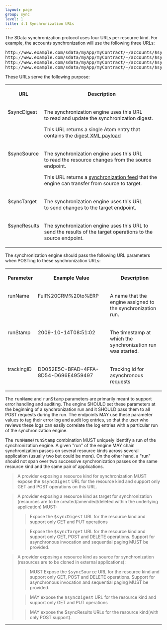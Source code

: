 ```yaml
---
layout: page
group: sync
level: 1
title: 4.1 Synchronization URLs
---
```


The SData synchronization protocol uses four URLs per resource kind. For
example, the accounts synchronization will use the following three URLs:

<pre>http://www.example.com/sdata/myApp/myContract/-/accounts/$syncDigest
http://www.example.com/sdata/myApp/myContract/-/accounts/$syncSource?trackingID=...&amp;runName=...&amp;runStamp=...
http://www.example.com/sdata/myApp/myContract/-/accounts/$syncTarget?trackingID=...&amp;runName=...&amp;runStamp=...
http://www.example.com/sdata/myApp/myContract/-/accounts/$syncResults?runName=...&amp;runStamp=...</pre>

These URLs serve the following purpose:

<table class="content" print-width="100%" width="100%">
<tbody>

<tr>

<th>

URL

</th>
<th>

Description

</th>

</tr>

<tr>

<td valign="top">

$syncDigest

</td>
<td>

The synchronization engine&nbsp;uses this&nbsp;URL to&nbsp;read and update the
synchronization digest.

This URL returns a single Atom entry that contains
the&nbsp;<a href="../0402/" title="4.2 Synchronization Digest">digest XML payload</a>

</td>

</tr>

<tr>

<td valign="top">

$syncSource

</td>
<td>

The synchronization engine uses this URL to&nbsp;read the resource changes
from&nbsp;the source endpoint.

This URL returns a&nbsp;<a href="../0404/" title="4.4 Synchronization Feed">synchronization feed</a>&nbsp;that the
engine can transfer from source to target.

</td>

</tr>

<tr>

<td valign="top">

$syncTarget

</td>
<td>

The synchronization engine uses this URL to&nbsp;send changes to the target
endpoint.

</td>

</tr>

<tr>

<td valign="top">

$syncResults

</td>
<td>

The synchronization engine uses this URL to send the results&nbsp;of the&nbsp;target
operations&nbsp;to the source endpoint.

</td>

</tr>

</tbody>
</table>

The synchronization engine should pass the following URL parameters when
POSTing to these synchronization URLs:

<table class="content" print-width="100%" width="100%">
<tbody>

<tr>

<th>

Parameter

</th>
<th>

Example Value

</th>
<th>

Description

</th>

</tr>

<tr>

<td valign="top">

runName

</td>
<td valign="top">

Full%20CRM%20to%ERP

</td>
<td valign="top">

A name that the engine assigned to the synchronization run.

</td>

</tr>

<tr>

<td valign="top">

runStamp

</td>
<td valign="top">

2009-10-14T08:51:02

</td>
<td valign="top">

The timestamp at which the synchronization run was started.

</td>

</tr>

<tr>

<td valign="top">

trackingID

</td>
<td valign="top">

DD052E5C-BFAD-4FFA-8D54-D696E4959497

</td>
<td valign="top">

Tracking id for asynchronous requests

</td>

</tr>

</tbody>
</table>

The <tt>runName</tt> and <tt>runStamp</tt> parameters are primarily meant to
support error handling and auditing. The engine SHOULD set these parameters at
the beginning of a synchronization run and it SHOULD pass them to all POST
requests during the run. The endpoints MAY use these parameter values to tag
their error log and audit log entries, so that the user who reviews these logs
can easily correlate the log entries with a particular run of the
synchronization engine.

The <tt>runName</tt>/<tt>runStamp</tt> combination MUST uniquely identify a
run of the synchronization engine. A given "run" of the engine MAY chain
synchronization passes on several resource kinds across several application
(usually two but could be more). On the other hand, a "run" should not span over
two successive synchronization passes on the same resource kind and the same
pair of applications.

<blockquote class="compliance">A provider exposing a resource kind for synchronization MUST
expose the <tt>$syncDigest</tt> URL for the resource kind and support only GET
and POST operations on this URL.</blockquote>

<blockquote class="compliance">A provider exposing a resource kind as target for
synchronization (resources are to be created/amended/deleted within the
underlying application) MUST:

  <blockquote>Expose the <tt> $syncDigest</tt> URL for the resource kind and
support only GET and PUT operations</blockquote>

   <blockquote>Expose the <tt> $syncTarget</tt> URL for the resource kind and
support only GET, POST and DELETE operations. Support for asynchronous
invocation and sequential paging MUST be provided.</blockquote>
</blockquote>

<blockquote class="compliance">A provider exposing a resource kind as source for
synchronization (resources are to be cloned in external applications):

   <blockquote>MUST Expose the <tt> $syncSource</tt> URL for the resource kind
and support only GET, POST and DELETE operations. Support for asynchronous
invocation and sequential paging MUST be provided.</blockquote>

   <blockquote>MAY expose the <tt>$syncDigest</tt> URL for the resource kind
and support only GET and PUT operations</blockquote>

   <blockquote>MAY expose the $syncResults URLs for the resource kind(with only
POST support).</blockquote>
</blockquote>

* * *